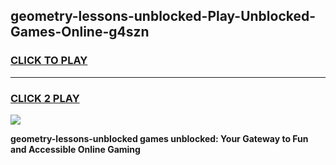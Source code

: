 
## geometry-lessons-unblocked-Play-Unblocked-Games-Online-g4szn
<h3>
<a href="https://premium76.site?title=geometry-lessons-unblocked&ref=25A">CLICK TO PLAY</a></h3>
<hr>

<h3>
<a href="https://premium76.site?title=geometry-lessons-unblocked&ref=25A">CLICK 2 PLAY</a>
  
</h3>

<a href="https://premium76.site?title=geometry-lessons-unblocked&ref=25A"><img src="https://clearcache.store/games.png"></a>


**geometry-lessons-unblocked games unblocked: Your Gateway to Fun and Accessible Online Gaming**
